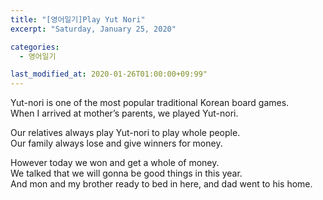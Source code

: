 ```yaml
---
title: "[영어일기]Play Yut Nori"
excerpt: "Saturday, January 25, 2020"

categories:
  - 영어일기

last_modified_at: 2020-01-26T01:00:00+09:99"
---
```

Yut-nori is one of the most popular traditional Korean board games.  
When I arrived at mother’s parents, we played Yut-nori.  

Our relatives always play Yut-nori to play whole people.  
Our family always lose and give winners for money.  

However today we won and get a whole of money.  
We talked that we will gonna be good things in this year.  
And mon and my brother ready to bed in here, and dad went to his home.  

